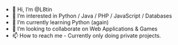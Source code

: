 - 👋 Hi, I’m @L8tin
- 👀 I’m interested in Python / Java / PHP / JavaScript / Databases
- 🌱 I’m currently learning Python (again)
- 💞️ I’m looking to collaborate on Web Applications & Games
- 📫 How to reach me - Currently only doing private projects.

<!---
L8tin/L8tin is a ✨ special ✨ repository because its `README.md` (this file) appears on your GitHub profile.
You can click the Preview link to take a look at your changes.
--->
